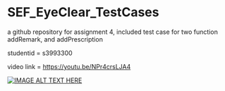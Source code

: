 # SEF_EyeClear_TestCases

a github repository for assignment 4, included test case for two function addRemark, and addPrescription

studentid = s3993300

video link = https://youtu.be/NPr4crsLJA4

[![IMAGE ALT TEXT HERE](https://img.youtube.com/vi/YOUTUBE_VIDEO_ID_HERE/0.jpg)](https://www.youtube.com/watch?v=NPr4crsLJA4)
